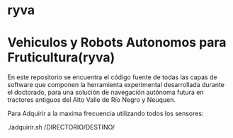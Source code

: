 # ryva


Vehiculos y Robots Autonomos para Fruticultura(ryva)
====================================================

En este repositorio se encuentra el código fuente de todas las capas
de software que componen la herramienta experimental desarrollada
durante el doctorado, para una solución de navegación autónoma futura
en tractores antiguos del Alto Valle de Río Negro y Neuquen.

Para Adquirir a la maxima frecuencia utilizando todos los sensores:

./adquirir.sh  /DIRECTORIO/DESTINO/

